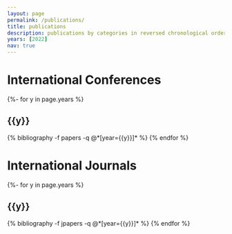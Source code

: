 ```yaml
---
layout: page
permalink: /publications/
title: publications
description: publications by categories in reversed chronological order. generated by jekyll-scholar.
years: [2022]
nav: true
---
```

<!-- _pages/publications.md -->

# International Conferences

<div class="publications">

{%- for y in page.years %}
  <h2 class="year">{{y}}</h2>
  {% bibliography -f papers -q @*[year={{y}}]* %}
{% endfor %}

</div>

# International Journals

<div class="j_publications">

{%- for y in page.years %}
  <h2 class="year">{{y}}</h2>
  {% bibliography -f jpapers -q @*[year={{y}}]* %}
{% endfor %}

</div>